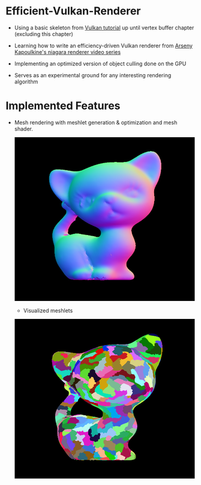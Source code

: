 # Efficient-Vulkan-Renderer
* Using a basic skeleton from [Vulkan tutorial](https://vulkan-tutorial.com) up until vertex buffer chapter (excluding this chapter)

* Learning how to write an efficiency-driven Vulkan renderer from [Arseny Kapoulkine's niagara renderer video series](https://youtu.be/BR2my8OE1Sc)

* Implementing an optimized version of object culling done on the GPU

* Serves as an experimental ground for any interesting rendering algorithm


# Implemented Features

* Mesh rendering with meshlet generation & optimization and mesh shader. 

    ![Mesh_Shader_Correct](images/Mesh_Shader_Correct.png)

    * Visualized meshlets

    ![Meshlet_Visualized](images/Meshlet_Visualized.png)